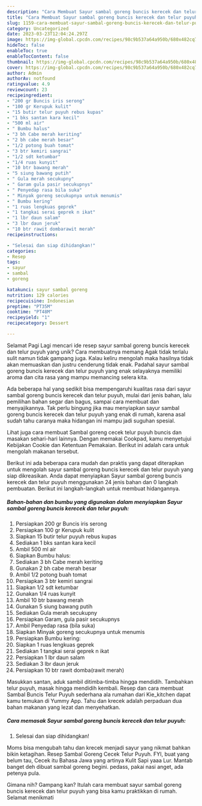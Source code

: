 ```yaml
---
description: "Cara Membuat Sayur sambal goreng buncis kerecek dan telur puyuh yang Enak, Lezat"
title: "Cara Membuat Sayur sambal goreng buncis kerecek dan telur puyuh yang Enak, Lezat"
slug: 1159-cara-membuat-sayur-sambal-goreng-buncis-kerecek-dan-telur-puyuh-yang-enak-lezat
category: Uncategorized
date: 2023-03-23T12:04:24.297Z
image: https://img-global.cpcdn.com/recipes/98c9b537a64a950b/680x482cq70/sayur-sambal-goreng-buncis-kerecek-dan-telur-puyuh-foto-resep-utama.jpg
hideToc: false
enableToc: true
enableTocContent: false
thumbnail: https://img-global.cpcdn.com/recipes/98c9b537a64a950b/680x482cq70/sayur-sambal-goreng-buncis-kerecek-dan-telur-puyuh-foto-resep-utama.jpg
cover: https://img-global.cpcdn.com/recipes/98c9b537a64a950b/680x482cq70/sayur-sambal-goreng-buncis-kerecek-dan-telur-puyuh-foto-resep-utama.jpg
author: Admin
authorAv: notfound
ratingvalue: 4.9
reviewcount: 23
recipeingredient:
- "200 gr Buncis iris serong"
- "100 gr Kerupuk kulit"
- "15 butir telur puyuh rebus kupas"
- "1 bks santan kara kecil"
- "500 ml air"
- " Bumbu halus"
- "3 bh Cabe merah keriting"
- "2 bh cabe merah besar"
- "1/2 potong buah tomat"
- "3 btr kemiri sangrai"
- "1/2 sdt ketumbar"
- "1/4 ruas kunyit"
- "10 btr bawang merah"
- "5 siung bawang putih"
- " Gula merah secukupny"
- " Garam gula pasir secukupnys"
- " Penyedap rasa bila suka"
- " Minyak goreng secukupnya untuk menumis"
- " Bumbu kering"
- "1 ruas lengkuas geprek"
- "1 tangkai serai geprek n ikat"
- "1 lbr daun salam"
- "3 lbr daun jeruk"
- "10 btr rawit dombarawit merah"
recipeinstructions:

- "Selesai dan siap dihidangkan!"
categories:
- Resep
tags:
- sayur
- sambal
- goreng

katakunci: sayur sambal goreng 
nutrition: 129 calories
recipecuisine: Indonesian
preptime: "PT35M"
cooktime: "PT48M"
recipeyield: "1"
recipecategory: Dessert

---
```



Selamat Pagi Lagi mencari ide resep sayur sambal goreng buncis kerecek dan telur puyuh yang unik? Cara membuatnya memang Agak tidak terlalu sulit namun tidak gampang juga. Kalau keliru mengolah maka hasilnya tidak akan memuaskan dan justru cenderung tidak enak. Padahal sayur sambal goreng buncis kerecek dan telur puyuh yang enak selayaknya memiliki aroma dan cita rasa yang mampu memancing selera kita.


Ada beberapa hal yang sedikit bisa mempengaruhi kualitas rasa dari sayur sambal goreng buncis kerecek dan telur puyuh, mulai dari jenis bahan, lalu pemilihan bahan segar dan bagus, sampai cara membuat dan menyajikannya. Tak perlu bingung jika mau menyiapkan sayur sambal goreng buncis kerecek dan telur puyuh yang enak di rumah, karena asal sudah tahu caranya maka hidangan ini mampu jadi suguhan spesial.

Lihat juga cara membuat Sambal goreng cecek telur puyuh buncis dan masakan sehari-hari lainnya. Dengan memakai Cookpad, kamu menyetujui Kebijakan Cookie dan Ketentuan Pemakaian. Berikut ini adalah cara untuk mengolah makanan tersebut.


Berikut ini ada beberapa cara mudah dan praktis yang dapat diterapkan untuk mengolah sayur sambal goreng buncis kerecek dan telur puyuh yang siap dikreasikan. Anda dapat menyiapkan Sayur sambal goreng buncis kerecek dan telur puyuh menggunakan 24 jenis bahan dan 0 langkah pembuatan. Berikut ini langkah-langkah untuk membuat hidangannya.

<!--inarticleads1-->

##### Bahan-bahan dan bumbu yang digunakan dalam menyiapkan Sayur sambal goreng buncis kerecek dan telur puyuh:

1. Persiapkan 200 gr Buncis iris serong
1. Persiapkan 100 gr Kerupuk kulit
1. Siapkan 15 butir telur puyuh rebus kupas
1. Sediakan 1 bks santan kara kecil
1. Ambil 500 ml air
1. Siapkan  Bumbu halus:
1. Sediakan 3 bh Cabe merah keriting
1. Gunakan 2 bh cabe merah besar
1. Ambil 1/2 potong buah tomat
1. Persiapkan 3 btr kemiri sangrai
1. Siapkan 1/2 sdt ketumbar
1. Gunakan 1/4 ruas kunyit
1. Ambil 10 btr bawang merah
1. Gunakan 5 siung bawang putih
1. Sediakan  Gula merah secukupny
1. Persiapkan  Garam, gula pasir secukupnys
1. Ambil  Penyedap rasa (bila suka)
1. Siapkan  Minyak goreng secukupnya untuk menumis
1. Persiapkan  Bumbu kering:
1. Siapkan 1 ruas lengkuas geprek
1. Sediakan 1 tangkai serai geprek n ikat
1. Persiapkan 1 lbr daun salam
1. Sediakan 3 lbr daun jeruk
1. Persiapkan 10 btr rawit domba(rawit merah)


Masukkan santan, aduk sambil ditimba-timba hingga mendidih. Tambahkan telur puyuh, masak hingga mendidih kembali. Resep dan cara membuat Sambal Buncis Telur Puyuh sederhana ala rumahan dari Kie_kitchen dapat kamu temukan di Yummy App. Tahu dan krecek adalah perpaduan dua bahan makanan yang lezat dan menyehatkan. 

<!--inarticleads2-->

##### Cara memasak Sayur sambal goreng buncis kerecek dan telur puyuh:


1. Selesai dan siap dihidangkan!

Moms bisa mengubah tahu dan krecek menjadi sayur yang nikmat bahkan bikin ketagihan. Resep Sambal Goreng Cecek Telur Puyuh. FYI, buat yang belum tau, Cecek itu Bahasa Jawa yang artinya Kulit Sapi yaaa Lur. Mantab banget deh dibuat sambal goreng begini. pedass, pakai nasi anget, ada petenya pula. 

Gimana nih? Gampang kan? Itulah cara membuat sayur sambal goreng buncis kerecek dan telur puyuh yang bisa kamu praktikkan di rumah. Selamat menikmati

